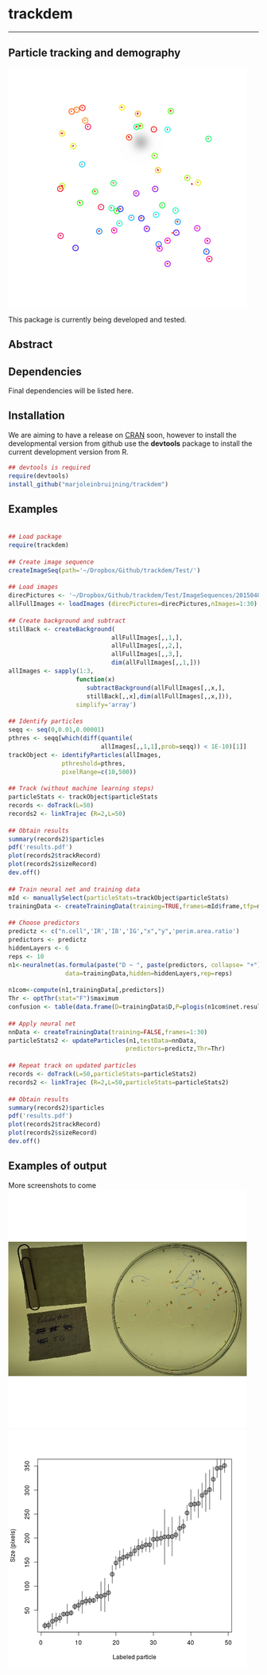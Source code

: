 # trackdem

---
Particle tracking and demography
---

![](images/animation.gif)

This package is currently being developed and tested.

## Abstract


## Dependencies

Final dependencies will be listed here.


## Installation

We are aiming to have a release on [CRAN](http://cran.r-project.org/web/packages/aprof/index.html) soon,
however to install the developmental version from github use the **devtools** package to install the current development version from R.

```r
## devtools is required
require(devtools)
install_github("marjoleinbruijning/trackdem")
```

## Examples

```r

## Load package
require(trackdem)

## Create image sequence
createImageSeq(path='~/Dropbox/Github/trackdem/Test/')

## Load images
direcPictures <- '~/Dropbox/Github/trackdem/Test/ImageSequences/20150406_50/'
allFullImages <- loadImages (direcPictures=direcPictures,nImages=1:30)

## Create background and subtract
stillBack <- createBackground(
                             allFullImages[,,1,],
                             allFullImages[,,2,],
                             allFullImages[,,3,],
                             dim(allFullImages[,,1,]))
allImages <- sapply(1:3, 
                   function(x) 
	                  subtractBackground(allFullImages[,,x,],
	                  stillBack[,,x],dim(allFullImages[,,x,])),
	               simplify='array')

## Identify particles
seqq <- seq(0,0.01,0.00001)
pthres <- seqq[which(diff(quantile(
                          allImages[,,1,1],prob=seqq)) < 1E-10)[1]]
trackObject <- identifyParticles(allImages,
               pthreshold=pthres,
               pixelRange=c(10,500))

## Track (without machine learning steps)
particleStats <- trackObject$particleStats
records <- doTrack(L=50)
records2 <- linkTrajec (R=2,L=50)

## Obtain results
summary(records2)$particles
pdf('results.pdf')
plot(records2$trackRecord)
plot(records2$sizeRecord)
dev.off()

## Train neural net and training data
mId <- manuallySelect(particleStats=trackObject$particleStats)
trainingData <- createTrainingData(training=TRUE,frames=mId$frame,tfp=mId)

## Choose predictors
predictz <- c("n.cell",'IR','IB','IG',"x","y",'perim.area.ratio')
predictors <- predictz
hiddenLayers <- 6
reps <- 10
n1<-neuralnet(as.formula(paste("D ~ ", paste(predictors, collapse= "+"))),
				data=trainingData,hidden=hiddenLayers,rep=reps)

n1com<-compute(n1,trainingData[,predictors])
Thr <- optThr(stat="F")$maximum
confusion <- table(data.frame(D=trainingData$D,P=plogis(n1com$net.result)>Thr))

## Apply neural net
nnData <- createTrainingData(training=FALSE,frames=1:30)
particleStats2 <- updateParticles(n1,testData=nnData,
                                 predictors=predictz,Thr=Thr)

## Repeat track on updated particles
records <- doTrack(L=50,particleStats=particleStats2)
records2 <- linkTrajec (R=2,L=50,particleStats=particleStats2)

## Obtain results
summary(records2)$particles
pdf('results.pdf')
plot(records2$trackRecord)
plot(records2$sizeRecord)
dev.off()


```
## Examples of output
More screenshots to come
![](images/trackingResults.png)
![](images/sizeRecord.png)


